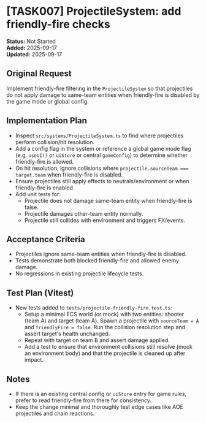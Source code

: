 # [TASK007] ProjectileSystem: add friendly-fire checks

**Status:** Not Started  
**Added:** 2025-09-17  
**Updated:** 2025-09-17

## Original Request

Implement friendly-fire filtering in the `ProjectileSystem` so that projectiles do not apply damage to same-team entities when friendly-fire is disabled by the game mode or global config.

## Implementation Plan

- Inspect `src/systems/ProjectileSystem.ts` to find where projectiles perform collision/hit resolution.
- Add a config flag in the system or reference a global game mode flag (e.g. `useUI()` or `uiStore` or central `gameConfig`) to determine whether friendly-fire is allowed.
- On hit resolution, ignore collisions where `projectile.sourceTeam === target.team` when friendly-fire is disabled.
- Ensure projectiles still apply effects to neutrals/environment or when friendly-fire is enabled.
- Add unit tests for:
  - Projectile does not damage same-team entity when friendly-fire is false.
  - Projectile damages other-team entity normally.
  - Projectile still collides with environment and triggers FX/events.

## Acceptance Criteria

- Projectiles ignore same-team entities when friendly-fire is disabled.
- Tests demonstrate both blocked friendly-fire and allowed enemy damage.
- No regressions in existing projectile lifecycle tests.

## Test Plan (Vitest)

- New tests added to `tests/projectile-friendly-fire.test.ts`:
  - Setup a minimal ECS world (or mock) with two entities: shooter (team A) and target (team A). Spawn a projectile with `sourceTeam = A` and `friendlyFire = false`. Run the collision resolution step and assert target's health unchanged.
  - Repeat with target on team B and assert damage applied.
  - Add a test to ensure that environment collisions still resolve (mock an environment body) and that the projectile is cleaned up after impact.

## Notes

- If there is an existing central config or `uiStore` entry for game rules, prefer to read friendly-fire from there for consistency.
- Keep the change minimal and thoroughly test edge cases like AOE projectiles and chain reactions.
